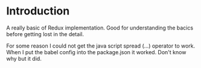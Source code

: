 # Introduction
A really basic of Redux implementation. Good for understanding the bacics before getting lost in the detail.

For some reason I could not get the java script spread (...) operator to work. 
When I put the babel config into the package.json it worked.
Don't know why but it did.
